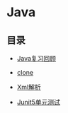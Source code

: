 #  Java

## 目录

* [Java复习回顾](/md/Java/Java复习回顾)

* [clone](md/Java/Java克隆)

* [Xml解析](md/java/XmL解析技术)

* [Junit5单元测试](md/Java/Junit5单元测试)

  

